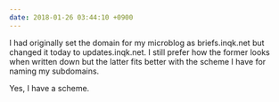 ```yaml
---
date: 2018-01-26 03:44:10 +0900
---
```

I had originally set the domain for my microblog as briefs.inqk.net but changed it today to updates.inqk.net. I still prefer how the former looks when written down but the latter fits better with the scheme I have for naming my subdomains.

Yes, I have a scheme.
